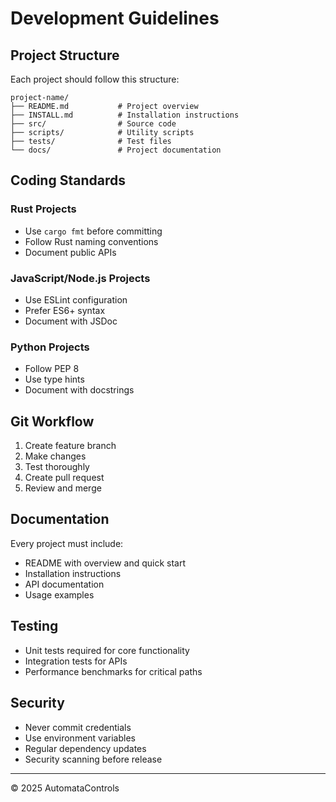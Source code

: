 # Development Guidelines

## Project Structure

Each project should follow this structure:
```
project-name/
├── README.md           # Project overview
├── INSTALL.md          # Installation instructions
├── src/                # Source code
├── scripts/            # Utility scripts
├── tests/              # Test files
└── docs/               # Project documentation
```

## Coding Standards

### Rust Projects
- Use `cargo fmt` before committing
- Follow Rust naming conventions
- Document public APIs

### JavaScript/Node.js Projects
- Use ESLint configuration
- Prefer ES6+ syntax
- Document with JSDoc

### Python Projects
- Follow PEP 8
- Use type hints
- Document with docstrings

## Git Workflow

1. Create feature branch
2. Make changes
3. Test thoroughly
4. Create pull request
5. Review and merge

## Documentation

Every project must include:
- README with overview and quick start
- Installation instructions
- API documentation
- Usage examples

## Testing

- Unit tests required for core functionality
- Integration tests for APIs
- Performance benchmarks for critical paths

## Security

- Never commit credentials
- Use environment variables
- Regular dependency updates
- Security scanning before release

---
© 2025 AutomataControls